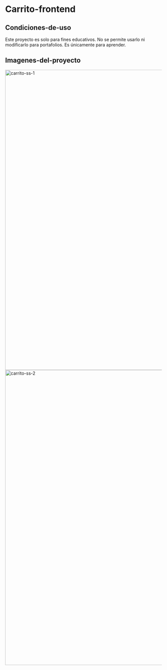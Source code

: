 # Carrito-frontend

## Condiciones-de-uso


Este proyecto es solo para fines educativos. 
No se permite usarlo ni modificarlo para portafolios. 
Es únicamente para aprender.

## Imagenes-del-proyecto


<img width="1918" height="964" alt="carrito-ss-1" src="https://github.com/user-attachments/assets/aed173b5-d2ef-47cd-8692-158ee924d881" />


<img width="1920" height="948" alt="carrito-ss-2" src="https://github.com/user-attachments/assets/3600eadf-f20b-454c-b6d2-a95267a2e6bd" />
